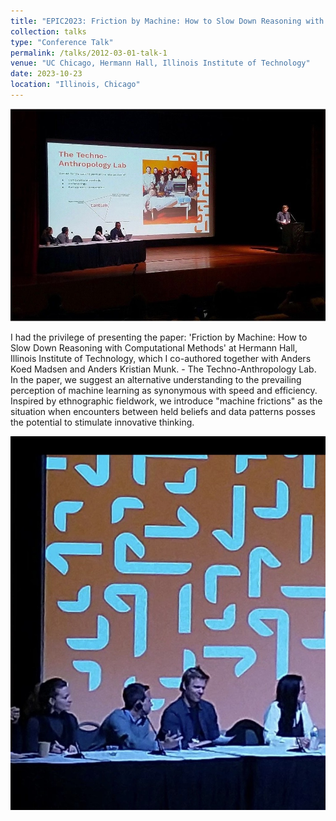 ```yaml
---
title: "EPIC2023: Friction by Machine: How to Slow Down Reasoning with Computational Methods"
collection: talks
type: "Conference Talk"
permalink: /talks/2012-03-01-talk-1
venue: "UC Chicago, Hermann Hall, Illinois Institute of Technology"
date: 2023-10-23
location: "Illinois, Chicago"
---
```


![Conference](/images/Epic2.jpg)

I had the privilege of presenting the paper: 'Friction by Machine: How to Slow Down Reasoning with Computational Methods' at Hermann Hall, Illinois Institute of Technology, which I co-authored together with Anders Koed Madsen and Anders Kristian Munk. - The Techno-Anthropology Lab.
In the paper, we suggest an alternative understanding to the prevailing perception of machine learning as synonymous with speed and efficiency. Inspired by ethnographic fieldwork, we introduce "machine frictions" as the situation when encounters between held beliefs and data patterns posses the potential to stimulate innovative thinking. 

![Conference](/images/gup.jpg)
